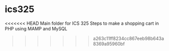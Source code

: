 # ics325
<<<<<<< HEAD
Main folder for ICS 325
Steps to make a shopping cart in PHP using MAMP and MySQL 

>>>>>>> a263c11ff8234cc867eeb98b643a8369a95960bf
